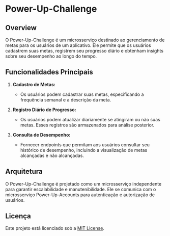 # Power-Up-Challenge

## Overview

O Power-Up-Challenge é um microsserviço destinado ao gerenciamento de metas para os usuários de um aplicativo. 
Ele permite que os usuários cadastrem suas metas, registrem seu progresso diário e obtenham insights sobre seu desempenho ao longo do tempo.

## Funcionalidades Principais

1. **Cadastro de Metas:**
   - Os usuários podem cadastrar suas metas, especificando a frequência semanal e a descrição da meta.

2. **Registro Diário de Progresso:**
   - Os usuários podem atualizar diariamente se atingiram ou não suas metas. Esses registros são armazenados para análise posterior.

3. **Consulta de Desempenho:**
   - Fornecer endpoints que permitam aos usuários consultar seu histórico de desempenho, incluindo a visualização de metas alcançadas e não alcançadas.

## Arquitetura

O Power-Up-Challenge é projetado como um microsserviço independente para garantir escalabilidade e manutenibilidade. Ele se comunica com o microsserviço Power-Up-Accounts para autenticação e autorização de usuários.

## Licença

Este projeto está licenciado sob a [MIT License](LICENSE).

